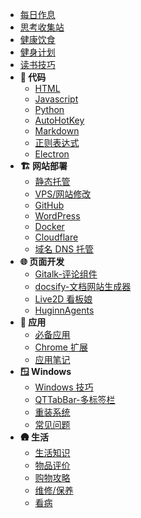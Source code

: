 - [每日作息](DailyRoutine.md)
- [思考收集站](startup.md)
- [健康饮食](family/Diet.md)
- [健身计划](Fitness.md)
- [读书技巧](Read.md)
- **🚀 代码**
  - [HTML](code/HTML.md)
  - [Javascript](code/Javascript.md)
  - [Python](code/Python.md)
  - [AutoHotKey](code/AutoHotKey.md)
  - [Markdown](code/Markdown.md)
  - [正则表达式](code/Regex.md)
  - [Electron](code/Electron.md)
- **🏗️ 网站部署**
  - [静态托管](deploy/Static.md)
  - [VPS/网站修改](deploy/VPS.md)
  - [GitHub](deploy/GitHub.md)
  - [WordPress](deploy/WordPress.md)
  - [Docker](deploy/Docker.md)
  - [Cloudflare](deploy/Cloudflare.md)
  - [域名 DNS 托管](deploy/DNS.md)
- **🌐 页面开发**
  - [Gitalk-评论组件](web/Gitalk.md)
  - [docsify-文档网站生成器](web/docsify.md)
  - [Live2D 看板娘](web/Live2DWidget.md)
  - [HuginnAgents](web/HuginnAgents.md)
- **🧰 应用**
  - [必备应用](apps/)
  - [Chrome 扩展](apps/Chrome.md)
  - [应用笔记](apps/Apps.md)
- **🪟 Windows**
  - [Windows 技巧](windows/)
  - [QTTabBar-多标签栏](windows/QTTabBar.md)
  - [重装系统](windows/NewSystem.md)
  - [常见问题](windows/faq.md)
- **🛖 生活**
  - [生活知识](family/)
  - [物品评价](family/Shoppinglist.md)
  - [购物攻略](family/Coupon.md)
  - [维修/保养](family/Maintenance.md)
  - [看病](family/Hospital.md)
